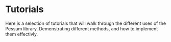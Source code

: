 # Tutorials #

Here is a selection of tutorials that will walk through the different uses of
the Pessum library. Demenstrating different methods, and how to implement them
effectivly.

